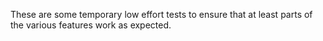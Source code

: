 These are some temporary low effort tests to ensure that at least parts of the various features work as expected.
